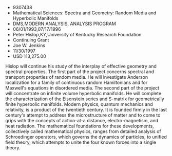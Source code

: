 
* 9307438
* Mathematical Sciences: Spectra and Geometry: Random Media and Hyperbolic Manifolds
* DMS,MODERN ANALYSIS, ANALYSIS PROGRAM
* 06/01/1993,07/17/1996
* Peter Hislop,KY,University of Kentucky Research Foundation
* Continuing Grant
* Joe W. Jenkins
* 11/30/1997
* USD 113,275.00

Hislop will continue his study of the interplay of effective geometry and
spectral properties. The first part of the project concerns spectral and
transport properties of random media. He will investigate Anderson localization
for a family of continuous random Hamiltonians and for Maxwell's equations in
disordered media. The second part of the project will concentrate on infinite
volume hyperbolic manifolds. He will complete the characterization of the
Eisenstein series and S-matrix for geometrically finite hyperbolic manifolds.
Modern physics, quantum mechanics and relativity, is a product of the twentieth
century. It is founded firmly in the last century's attempt to address the
microstructure of matter and to come to grips with the concepts of action-at-a
distance, electro-magnetism, and heat radiation. The mathematical foundations
for these developments, collectively called mathematical physics, ranges from
detailed analysis of Schroedinger operators, which governs the dynamics of
particles, to unified field theory, which attempts to unite the four known
forces into a single theory.
